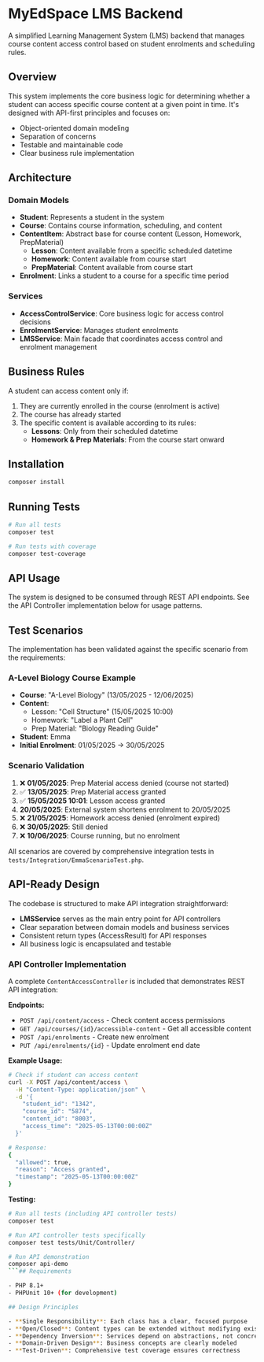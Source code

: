 # MyEdSpace LMS Backend

A simplified Learning Management System (LMS) backend that manages course content access control based on student enrolments and scheduling rules.

## Overview

This system implements the core business logic for determining whether a student can access specific course content at a given point in time. It's designed with API-first principles and focuses on:

- Object-oriented domain modeling
- Separation of concerns
- Testable and maintainable code
- Clear business rule implementation

## Architecture

### Domain Models

- **Student**: Represents a student in the system
- **Course**: Contains course information, scheduling, and content
- **ContentItem**: Abstract base for course content (Lesson, Homework, PrepMaterial)
  - **Lesson**: Content available from a specific scheduled datetime
  - **Homework**: Content available from course start
  - **PrepMaterial**: Content available from course start
- **Enrolment**: Links a student to a course for a specific time period

### Services

- **AccessControlService**: Core business logic for access control decisions
- **EnrolmentService**: Manages student enrolments
- **LMSService**: Main facade that coordinates access control and enrolment management

## Business Rules

A student can access content only if:

1. They are currently enrolled in the course (enrolment is active)
2. The course has already started
3. The specific content is available according to its rules:
   - **Lessons**: Only from their scheduled datetime
   - **Homework & Prep Materials**: From the course start onward

## Installation

```bash
composer install
```

## Running Tests

```bash
# Run all tests
composer test

# Run tests with coverage
composer test-coverage
```

## API Usage

The system is designed to be consumed through REST API endpoints. See the API Controller implementation below for usage patterns.

## Test Scenarios

The implementation has been validated against the specific scenario from the requirements:

### A-Level Biology Course Example

- **Course**: "A-Level Biology" (13/05/2025 - 12/06/2025)
- **Content**:
  - Lesson: "Cell Structure" (15/05/2025 10:00)
  - Homework: "Label a Plant Cell"
  - Prep Material: "Biology Reading Guide"
- **Student**: Emma
- **Initial Enrolment**: 01/05/2025 → 30/05/2025

### Scenario Validation

1. ❌ **01/05/2025**: Prep Material access denied (course not started)
2. ✅ **13/05/2025**: Prep Material access granted
3. ✅ **15/05/2025 10:01**: Lesson access granted
4. **20/05/2025**: External system shortens enrolment to 20/05/2025
5. ❌ **21/05/2025**: Homework access denied (enrolment expired)
6. ❌ **30/05/2025**: Still denied
7. ❌ **10/06/2025**: Course running, but no enrolment

All scenarios are covered by comprehensive integration tests in `tests/Integration/EmmaScenarioTest.php`.

## API-Ready Design

The codebase is structured to make API integration straightforward:

- **LMSService** serves as the main entry point for API controllers
- Clear separation between domain models and business services
- Consistent return types (AccessResult) for API responses
- All business logic is encapsulated and testable

### API Controller Implementation

A complete `ContentAccessController` is included that demonstrates REST API integration:

**Endpoints:**

- `POST /api/content/access` - Check content access permissions
- `GET /api/courses/{id}/accessible-content` - Get all accessible content
- `POST /api/enrolments` - Create new enrolment
- `PUT /api/enrolments/{id}` - Update enrolment end date

**Example Usage:**

```bash
# Check if student can access content
curl -X POST /api/content/access \
  -H "Content-Type: application/json" \
  -d '{
    "student_id": "1342",
    "course_id": "5874",
    "content_id": "8003",
    "access_time": "2025-05-13T00:00:00Z"
  }'

# Response:
{
  "allowed": true,
  "reason": "Access granted",
  "timestamp": "2025-05-13T00:00:00Z"
}
```

**Testing:**

````bash
# Run all tests (including API controller tests)
composer test

# Run API controller tests specifically
composer test tests/Unit/Controller/

# Run API demonstration
composer api-demo
```## Requirements

- PHP 8.1+
- PHPUnit 10+ (for development)

## Design Principles

- **Single Responsibility**: Each class has a clear, focused purpose
- **Open/Closed**: Content types can be extended without modifying existing code
- **Dependency Inversion**: Services depend on abstractions, not concretions
- **Domain-Driven Design**: Business concepts are clearly modeled
- **Test-Driven**: Comprehensive test coverage ensures correctness
````
